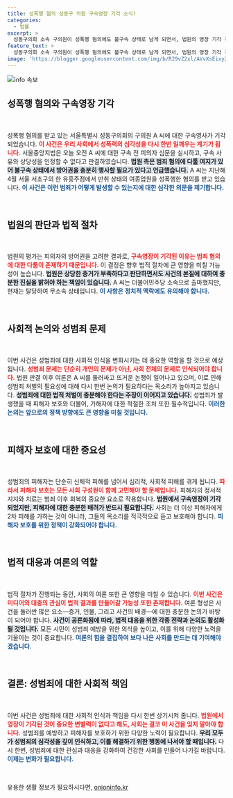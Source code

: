 ```yaml
---
title: 성폭행 혐의 성동구 의원 구속영장 기각 소식!
categories:
  - 법률
excerpt: >
  성동구의회 소속 구의원이 성폭행 혐의에도 불구속 상태로 남게 되면서, 법원의 영장 기각 결정이 논란을 일으키고 있습니다. 특별한 사유 없이 범죄의 다툼 여지를 감안한 이 결정, 과연 정당할까요?
feature_text: >
  성동구의회 소속 구의원이 성폭행 혐의에도 불구속 상태로 남게 되면서, 법원의 영장 기각 결정이 논란을 일으키고 있습니다. 특별한 사유 없이 범죄의 다툼 여지를 감안한 이 결정, 과연 정당할까요?
image: 'https://blogger.googleusercontent.com/img/b/R29vZ2xl/AVvXsEixyZcFfHzMRdzZMjFBmAUKJYCLCGyLL1o632UiGVXcaFdKo_bkvkuCioo0uUKlGfBVcT3P84aROyZIXSBEx3Aw5nCQ3pTgDom1WDC4m8eifvWiAmWEEVb4x6G_l8C0QH225ldMjyaFvpxGEBGNO37VmDTDMHGhJPq73UglMfDca1-0aw/s1600/blogspot.png'
---
```


<p><img src="https://blogger.googleusercontent.com/img/b/R29vZ2xl/AVvXsEixyZcFfHzMRdzZMjFBmAUKJYCLCGyLL1o632UiGVXcaFdKo_bkvkuCioo0uUKlGfBVcT3P84aROyZIXSBEx3Aw5nCQ3pTgDom1WDC4m8eifvWiAmWEEVb4x6G_l8C0QH225ldMjyaFvpxGEBGNO37VmDTDMHGhJPq73UglMfDca1-0aw/s1600/blogspot.png" alt="info 속보" /></p>

<h2 data-ke-size="size26">성폭행 혐의와 구속영장 기각</h2>

<p data-ke-size="size16">&nbsp;</p>

<p>성폭행 혐의를 받고 있는 서울특별시 성동구의회의 구의원 A 씨에 대한 구속영사가 기각되었습니다. <b><span style="color: #ee2323;">이 사건은 우리 사회에서 성폭력의 심각성을 다시 한번 일깨우는 계기가 됩니다.</span></b> 서울중앙지법은 오늘 오전 A 씨에 대한 구속 전 피의자 심문을 실시하고, 구속 사유와 상당성을 인정할 수 없다고 판결하였습니다. <b><span style="background-color: #21538527;">법원 측은 범죄 혐의에 다툴 여지가 있어 불구속 상태에서 방어권을 충분히 행사할 필요가 있다고 언급했습니다.</span></b> A 씨는 지난해 4월 서울 서초구의 한 유흥주점에서 만취 상태의 여종업원을 성폭행한 혐의를 받고 있습니다. <b><span style="color: #1a5490;">이 사건은 이런 범죄가 어떻게 발생할 수 있는지에 대한 심각한 의문을 제기합니다.</span></b> </p>

<p data-ke-size="size16">&nbsp;</p>

<h2 data-ke-size="size26">법원의 판단과 법적 절차</h2>

<p data-ke-size="size16">&nbsp;</p>

<p>법원의 평가는 피의자의 방어권을 고려한 결과로, <b><span style="color: #ee2323;">구속영장이 기각된 이유는 범죄 혐의에 대한 다툼이 존재하기 때문입니다.</span></b> 이 결정은 향후 법적 절차에 큰 영향을 미칠 가능성이 높습니다. <b><span style="background-color: #21538527;">법원은 상당한 증거가 부족하다고 판단하면서도 사건의 본질에 대하여 충분한 진실을 밝혀야 하는 책임이 있습니다.</span></b> A 씨는 더불어민주당 소속으로 출마했지만, 현재는 탈당하여 무소속 상태입니다. <b><span style="color: #1a5490;">이 사항은 정치적 맥락에도 유의해야 합니다.</span></b></p>

<p data-ke-size="size16">&nbsp;</p>

<h2 data-ke-size="size26">사회적 논의와 성범죄 문제</h2>

<p data-ke-size="size16">&nbsp;</p>

<p>이번 사건은 성범죄에 대한 사회적 인식을 변화시키는 데 중요한 역할을 할 것으로 예상됩니다. <b><span style="color: #ee2323;">성범죄 문제는 단순히 개인의 문제가 아닌, 사회 전체의 문제로 인식되어야 합니다.</span></b> 법원 판결 이후 여론은 A 씨를 둘러싸고 뜨거운 논쟁이 일어나고 있으며, 이로 인해 성범죄 처벌의 필요성에 대해 다시 한번 논의가 필요하다는 목소리가 높아지고 있습니다. <b><span style="background-color: #21538527;">성범죄에 대한 법적 처벌이 충분해야 한다는 주장이 이어지고 있습니다.</span></b> 성범죄가 발생했을 때 피해자 보호와 더불어, 가해자에 대한 적절한 조처 또한 필수적입니다. <b><span style="color: #1a5490;">이러한 논의는 앞으로의 정책 방향에도 큰 영향을 미칠 것입니다.</span></b></p>

<p data-ke-size="size16">&nbsp;</p>

<h2 data-ke-size="size26">피해자 보호에 대한 중요성</h2>

<p data-ke-size="size16">&nbsp;</p>

<p>성범죄의 피해자는 단순히 신체적 피해를 넘어서 심리적, 사회적 피해를 겪게 됩니다. <b><span style="color: #ee2323;">따라서 피해자 보호는 모든 사회 구성원이 함께 고민해야 할 문제입니다.</span></b> 피해자의 정서적 지지와 치료는 범죄 이후 회복의 중요한 요소로 작용합니다. <b><span style="background-color: #21538527;">법원에서 구속영장이 기각되었지만, 피해자에 대한 충분한 배려가 반드시 필요합니다.</span></b> 사회는 더 이상 피해자에게 2차 피해를 가하는 것이 아니라, 그들의 목소리를 적극적으로 듣고 보호해야 합니다. <b><span style="color: #1a5490;">피해자 보호를 위한 정책이 강화되어야 합니다.</span></b></p>

<p data-ke-size="size16">&nbsp;</p>

<h2 data-ke-size="size26">법적 대응과 여론의 역할</h2>

<p data-ke-size="size16">&nbsp;</p>

<p>법적 절차가 진행되는 동안, 사회의 여론 또한 큰 영향을 미칠 수 있습니다. <b><span style="color: #ee2323;">이번 사건은 미디어와 대중의 관심이 법적 결과를 만들어갈 가능성 또한 존재합니다.</span></b> 여론 형성은 사건을 둘러싼 많은 요소—증거, 인물, 그리고 사건의 배경—에 대한 충분한 논의가 바탕이 되어야 합니다. <b><span style="background-color: #21538527;">사건이 공론화됨에 따라, 법적 대응을 위한 각종 전략과 논의도 활성화될 것입니다.</span></b> 모든 시민이 성범죄 예방을 위한 의식을 높이고, 이를 위해 다양한 노력을 기울이는 것이 중요합니다. <b><span style="color: #1a5490;">여론의 힘을 결집하여 보다 나은 사회를 만드는 데 기여해야겠습니다.</span></b></p>

<p data-ke-size="size16">&nbsp;</p>

<h2 data-ke-size="size26">결론: 성범죄에 대한 사회적 책임</h2>

<p data-ke-size="size16">&nbsp;</p>

<p>이번 사건은 성범죄에 대한 사회적 인식과 책임을 다시 한번 상기시켜 줍니다. <b><span style="color: #ee2323;">법원에서 영장이 기각된 것이 중요한 변별력이 없다고 해도, 사회는 결코 이 사건을 잊지 말아야 합니다.</span></b> 성범죄를 예방하고 피해자를 보호하기 위한 다양한 노력이 필요합니다. <b><span style="background-color: #21538527;">우리 모두가 성범죄의 심각성을 깊이 인식하고, 이를 해결하기 위한 행동에 나서야 할 때입니다.</span></b> 다시 한번, 성범죄에 대한 관심과 대응을 강화하여 건강한 사회를 만들어 나가길 바랍니다. <b><span style="color: #1a5490;">이제는 변화가 필요합니다.</span></b> </p>

<p data-ke-size="size16">&nbsp;</p>
유용한 생활 정보가 필요하시다면, <a href="https://onioninfo.kr" rel="dofollow">onioninfo.kr</a>


